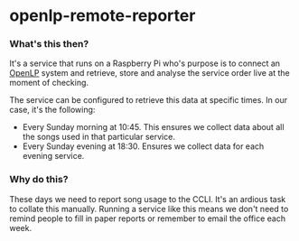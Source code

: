 # openlp-remote-reporter

### What's this then?

It's a service that runs on a Raspberry Pi who's purpose is to connect an [OpenLP](https://openlp.org/) system and retrieve, store and analyse the service order live at the moment of checking.

The service can be configured to retrieve this data at specific times. In our case, it's the following:

* Every Sunday morning at 10:45. This ensures we collect data about all the songs used in that particular service.
* Every Sunday evening at 18:30. Ensures we collect data for each evening service.

### Why do this?

These days we need to report song usage to the CCLI. It's an ardious task to collate this manually. Running a service like this means we don't need to remind people to fill in paper reports or remember to email the office each week.
